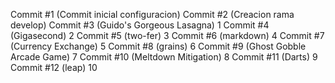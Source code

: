 Commit #1 (Commit inicial configuracion)
Commit #2 (Creacion rama develop)
Commit #3 (Guido's Gorgeous Lasagna) 1
Commit #4 (Gigasecond) 2
Commit #5 (two-fer) 3
Commit #6 (markdown) 4
Commit #7 (Currency Exchange) 5
Commit #8 (grains) 6
Commit #9 (Ghost Gobble Arcade Game) 7
Commit #10 (Meltdown Mitigation) 8
Commit #11 (Darts) 9
Commit #12 (leap) 10